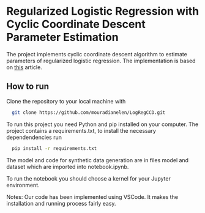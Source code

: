 # Regularized Logistic Regression with Cyclic Coordinate Descent Parameter Estimation

The project implements cyclic coordinate descent algorithm to estimate parameters of regularized logistic regression. The implementation is based on [this](https://www.jstatsoft.org/article/view/v033i01) article.


## How to run

Clone the repository to your local machine with 

```bash
  git clone https://github.com/mouradianelen/LogRegCCD.git
```
To run this project you need Python and pip installed on your computer.
The project contains a requirements.txt, to install the necessary dependendencies run
```bash
  pip install -r requirements.txt
``` 
The model and code for synthetic data generation are in files model and dataset which are imported into notebook.ipynb. 

To run the notebook you should choose a kernel for your Jupyter environment.

Notes: Our code has been implemented using VSCode. It makes the installation and running process fairly easy.

    